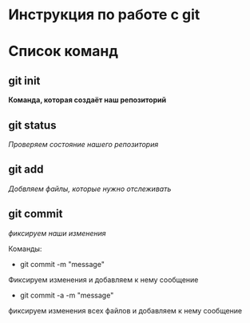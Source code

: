 # Инструкция по работе с git



# Список команд

## git init
**Команда, которая создаёт наш репозиторий**

## git status
*Проверяем состояние нашего репозитория*

## git add
*Добвляем файлы, которые нужно отслеживать*

## git commit
*фиксируем наши изменения*

Команды:
* git commit -m "message"

Фиксируем изменения и добавляем к нему сообщение
* git commit -a -m "message"

фиксируем изменения всех файлов и добавляем к нему сообщение